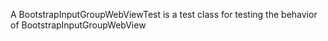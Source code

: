 A BootstrapInputGroupWebViewTest is a test class for testing the behavior of BootstrapInputGroupWebView
